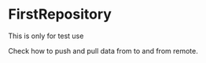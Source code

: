 FirstRepository
===============

This is only for test use

Check how to push and pull data from to and from remote.
